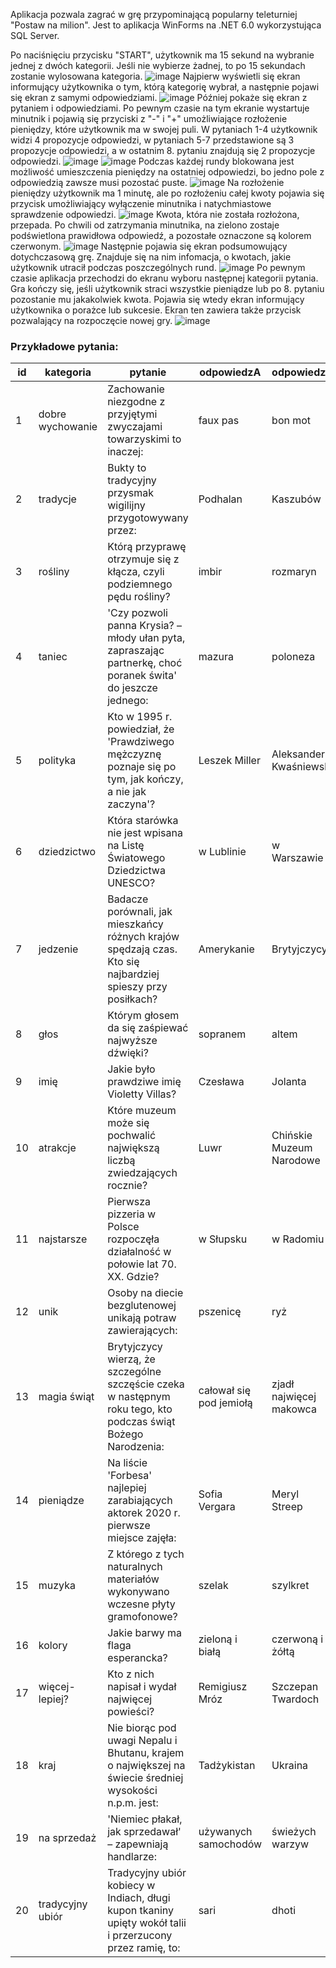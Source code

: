 Aplikacja pozwala zagrać w grę przypominającą popularny teleturniej "Postaw na milion". Jest to aplikacja WinForms na .NET 6.0 wykorzystująca SQL Server.

Po naciśnięciu przycisku "START", użytkownik ma 15 sekund na wybranie jednej z dwóch kategorii. Jeśli nie wybierze żadnej, 
to po 15 sekundach zostanie wylosowana kategoria.
![image](https://github.com/user-attachments/assets/a4de5c93-30aa-4579-a788-79ce5cacd10f)
Najpierw wyświetli się ekran informujący użytkownika o tym, którą kategorię wybrał, a następnie pojawi się ekran z samymi odpowiedziami.
![image](https://github.com/user-attachments/assets/048957f2-3e69-4980-ab84-b6eaa514b0b2)
Później pokaże się ekran z pytaniem i odpowiedziami. Po pewnym czasie na tym ekranie wystartuje minutnik i pojawią się przyciski z "-" i "+" umożliwiające rozłożenie pieniędzy, które użytkownik ma w swojej puli. W pytaniach 1-4 
użytkownik widzi 4 propozycje odpowiedzi, w pytaniach 5-7 przedstawione są 3 propozycje odpowiedzi, a w ostatnim 8. pytaniu znajdują się 2 propozycje odpowiedzi.
![image](https://github.com/user-attachments/assets/81eb01dc-d362-4b5f-b3ef-1f353fb552fe)
![image](https://github.com/user-attachments/assets/a6e95838-8875-4ce2-816d-4fc7c5e62d1e)
Podczas każdej rundy blokowana jest możliwość umieszczenia pieniędzy na ostatniej odpowiedzi, bo jedno pole z odpowiedzią zawsze musi pozostać puste. 
![image](https://github.com/user-attachments/assets/acf7c59a-0a51-4387-a449-acb6233ce77e)
Na rozłożenie pieniędzy użytkownik ma 1 minutę, ale po rozłożeniu całej kwoty pojawia się przycisk umożliwiający wyłączenie minutnika i natychmiastowe sprawdzenie odpowiedzi. 
![image](https://github.com/user-attachments/assets/eb18c366-64c2-41f1-b9a3-a70a1ee97b99)
Kwota, która nie została rozłożona, przepada. Po chwili od zatrzymania minutnika, na zielono zostaje podświetlona prawidłowa odpowiedź, a pozostałe oznaczone są kolorem czerwonym.
![image](https://github.com/user-attachments/assets/4c83398f-d948-4138-ab26-2ec586c7b75a)
Następnie pojawia się ekran podsumowujący dotychczasową grę. Znajduje się na nim infomacja, o kwotach, jakie użytkownik utracił podczas poszczególnych rund.
![image](https://github.com/user-attachments/assets/2457c2f5-bc6d-45a0-9d22-dedf1d2222a9)
Po pewnym czasie aplikacja przechodzi do ekranu wyboru następnej kategorii pytania. Gra kończy się, jeśli użytkownik straci wszystkie pieniądze lub po 8. pytaniu pozostanie mu jakakolwiek kwota. Pojawia się wtedy ekran informujący użytkownika o porażce lub sukcesie. Ekran ten zawiera także przycisk pozwalający na rozpoczęcie nowej gry.
![image](https://github.com/user-attachments/assets/91aad249-e282-4890-995f-f0adaae6d49a)

### Przykładowe pytania:

| id | kategoria | pytanie | odpowiedzA | odpowiedzB | odpowiedzC | odpowiedzD | czyWolne |
| --- | --- | --- | --- | --- | --- | --- | ---|
| 1  | dobre wychowanie | Zachowanie niezgodne z przyjętymi zwyczajami towarzyskimi to inaczej:                                         | faux pas                | bon mot                  | fondue                     |  chapeau bas                    | 0 |
| 2  | tradycje         | Bukty to tradycyjny przysmak wigilijny przygotowywany przez:                                                  | Podhalan                | Kaszubów                 | Kurpiów                    |  Ślązaków                       | 0 |
| 3  | rośliny          | Którą przyprawę otrzymuje się z kłącza, czyli podziemnego pędu rośliny?                                       | imbir                   | rozmaryn                 | cynamon                    |  szafran                        | 0 |
| 4  | taniec           | 'Czy pozwoli panna Krysia? – młody ułan pyta, zapraszając partnerkę, choć poranek świta' do jeszcze jednego:  | mazura                  | poloneza                 | walca                      |  tanga                          | 1 |
| 5  | polityka         | Kto w 1995 r. powiedział, że 'Prawdziwego mężczyznę poznaje się po tym, jak kończy, a nie jak zaczyna'?       | Leszek Miller           | Aleksander Kwaśniewski   | Marian Krzaklewski         |  Lech Wałęsa                    | 0 |
| 6  | dziedzictwo      | Która starówka nie jest wpisana na Listę Światowego Dziedzictwa UNESCO?                                       | w Lublinie              | w Warszawie              | w Toruniu                  |  w Zamościu                     | 0 |
| 7  | jedzenie         | Badacze porównali, jak mieszkańcy różnych krajów spędzają czas. Kto się najbardziej spieszy przy posiłkach?   | Amerykanie              | Brytyjczycy              | Francuzi                   |  Norwegowie                     | 1 |
| 8  | głos             | Którym głosem da się zaśpiewać najwyższe dźwięki?                                                             | sopranem                | altem                    | tenorem                    |  basem                          | 0 |
| 9  | imię             | Jakie było prawdziwe imię Violetty Villas?                                                                    | Czesława                | Jolanta                  | Stanisława                 |  Helena                         | 1 |
| 10 | atrakcje         | Które muzeum może się pochwalić największą liczbą zwiedzających rocznie?                                      | Luwr                    | Chińskie Muzeum Narodowe | Muzeum Brytyjskie          |  The Metropolitan Museum of Art | 0 |
| 11 | najstarsze       | Pierwsza pizzeria w Polsce rozpoczęła działalność w połowie lat 70. XX. Gdzie?                                | w Słupsku               | w Radomiu                | w Krakowie                 |  w Warszawie                    | 1 |
| 12 | unik             | Osoby na diecie bezglutenowej unikają potraw zawierających:                                                   | pszenicę                | ryż                      | kukurydzę                  |  proso                          | 0 |
| 13 | magia świąt      | Brytyjczycy wierzą, że szczególne szczęście czeka w następnym roku tego, kto podczas świąt Bożego Narodzenia: | całował się pod jemiołą | zjadł najwięcej makowca  | zobaczył pierwszą gwiazdkę |  upuścił widelec                | 0 |
| 14 | pieniądze        | Na liście 'Forbesa' najlepiej zarabiających aktorek 2020 r. pierwsze miejsce zajęła:                          | Sofia Vergara           | Meryl Streep             | Angelina Jolie             |  Gal Gadot                      | 1 |
| 15 | muzyka           | Z którego z tych naturalnych materiałów wykonywano wczesne płyty gramofonowe?                                 | szelak                  | szylkret                 | heban                      |  kość słoniowa                  | 0 |
| 16 | kolory           | Jakie barwy ma flaga esperancka?                                                                              | zieloną i białą         | czerwoną i żółtą         | niebieską i białą          |  niebieską i żółtą              | 0 |
| 17 | więcej-lepiej?   | Kto z nich napisał i wydał najwięcej powieści?                                                                | Remigiusz Mróz          | Szczepan Twardoch        | Katarzyna Grochola         |  Wojciech Chmielarz             | 1 |
| 18 | kraj             | Nie biorąc pod uwagi Nepalu i Bhutanu, krajem o największej na świecie średniej wysokości n.p.m. jest:        | Tadżykistan             | Ukraina                  | Kirgistan                  |  Boliwia                        | 0 |
| 19 | na sprzedaż      | 'Niemiec płakał, jak sprzedawał' – zapewniają handlarze:                                                      | używanych samochodów    | świeżych warzyw          | akcji i obligacji          |  dzieł sztuki                   | 0 |
| 20 | tradycyjny ubiór | Tradycyjny ubiór kobiecy w Indiach, długi kupon tkaniny upięty wokół talii i przerzucony przez ramię, to:     | sari                    | dhoti                    | pareo                      |  sarong                         | 0 |
